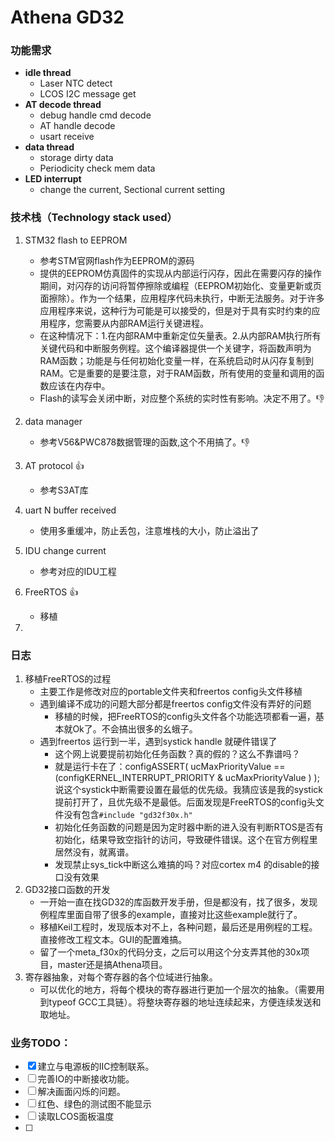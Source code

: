 # Athena GD32

### 功能需求

* **idle thread**
  * Laser NTC detect
  * LCOS I2C message get
* **AT decode thread**
  * debug handle cmd decode
  * AT handle decode
  * usart receive
* **data thread**
  * storage dirty data
  * Periodicity check mem data
* **LED interrupt**
  * change the current, Sectional current setting

### 技术栈（Technology stack used）

1. STM32 flash to EEPROM

   * 参考STM官网flash作为EEPROM的源码
   * 提供的EEPROM仿真固件的实现从内部运行闪存，因此在需要闪存的操作期间，对闪存的访问将暂停擦除或编程（EEPROM初始化、变量更新或页面擦除）。作为一个结果，应用程序代码未执行，中断无法服务。对于许多应用程序来说，这种行为可能是可以接受的，但是对于具有实时约束的应用程序，您需要从内部RAM运行关键进程。
   * 在这种情况下：1.在内部RAM中重新定位矢量表。2.从内部RAM执行所有关键代码和中断服务例程。这个编译器提供一个关键字，将函数声明为RAM函数；功能是与任何初始化变量一样，在系统启动时从闪存复制到RAM。它是重要的是要注意，对于RAM函数，所有使用的变量和调用的函数应该在内存中。
   * Flash的读写会关闭中断，对应整个系统的实时性有影响。决定不用了。👎
2. data manager

   * 参考V56&PWC878数据管理的函数,这个不用搞了。👎
3. AT protocol 👍

   * 参考S3AT库
4. uart N buffer received

   * 使用多重缓冲，防止丢包，注意堆栈的大小，防止溢出了
5. IDU change current

   * 参考对应的IDU工程
6. FreeRTOS 👍

   * 移植
7.

### 日志

1. 移植FreeRTOS的过程
   * 主要工作是修改对应的portable文件夹和freertos config头文件移植
   * 遇到编译不成功的问题大部分都是freertos config文件没有弄好的问题
     * 移植的时候，把FreeRTOS的config头文件各个功能选项都看一遍，基本就Ok了。不会搞出很多的幺蛾子。
   * 遇到freertos 运行到一半，遇到systick handle 就硬件错误了
     * 这个网上说要提前初始化任务函数？真的假的？这么不靠谱吗？
     * 就是运行卡在了：configASSERT( ucMaxPriorityValue == (configKERNEL_INTERRUPT_PRIORITY & ucMaxPriorityValue ) );说这个systick中断需要设置在最低的优先级。我猜应该是我的systick提前打开了，且优先级不是最低。后面发现是FreeRTOS的config头文件没有包含`#include "gd32f30x.h"`
     * 初始化任务函数的问题是因为定时器中断的进入没有判断RTOS是否有初始化，结果导致空指针的访问，导致硬件错误。这个在官方例程里居然没有，就离谱。
     * 发现禁止sys_tick中断这么难搞的吗？对应cortex m4 的disable的接口没有效果
2. GD32接口函数的开发
   * 一开始一直在找GD32的库函数开发手册，但是都没有，找了很多，发现例程库里面自带了很多的example，直接对比这些example就行了。
   * 移植Keil工程时，发现版本对不上，各种问题，最后还是用例程的工程。直接修改工程文本。GUI的配置难搞。
   * 留了一个meta_f30x的代码分支，之后可以用这个分支弄其他的30x项目，master还是搞Athena项目。
3. 寄存器抽象，对每个寄存器的各个位域进行抽象。
   * 可以优化的地方，将每个模块的寄存器进行更加一个层次的抽象。（需要用到typeof GCC工具链）。将整块寄存器的地址连续起来，方便连续发送和取地址。

### **业务TODO：**

* [X] 建立与电源板的IIC控制联系。
* [ ] 完善IO的中断接收功能。
* [ ] 解决画面闪烁的问题。
* [ ] 红色、绿色的测试图不能显示
* [ ] 读取LCOS面板温度
* [ ]
